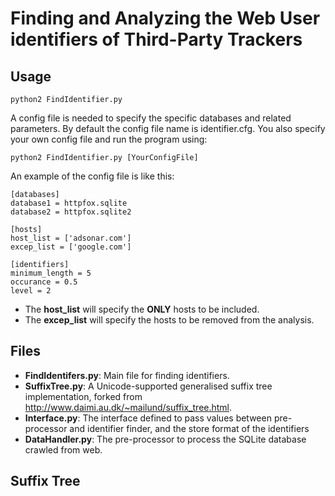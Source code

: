 Finding and Analyzing the Web User identifiers of Third-Party Trackers
======================================================================

Usage
----------
```
python2 FindIdentifier.py
```
A config file is needed to specify the specific databases and related parameters. By default the config file name is identifier.cfg. You also specify your own config file and run the program using:
```
python2 FindIdentifier.py [YourConfigFile]
```
An example of the config file is like this:
```
[databases]
database1 = httpfox.sqlite
database2 = httpfox.sqlite2

[hosts]
host_list = ['adsonar.com']
excep_list = ['google.com']

[identifiers]
minimum_length = 5
occurance = 0.5
level = 2
```
* The **host_list** will specify the **ONLY** hosts to be included.
* The **excep_list** will specify the hosts to be removed from the analysis.

Files
-----
* **FindIdentifers.py**: Main file for finding identifiers.
* **SuffixTree.py**: A Unicode-supported generalised suffix tree implementation, forked from http://www.daimi.au.dk/~mailund/suffix_tree.html.
* **Interface.py**: The interface defined to pass values between pre-processor and identifier finder, and the store format of the identifiers
* **DataHandler.py**: The pre-processor to process the SQLite database crawled from web.

Suffix Tree
-----------
    

